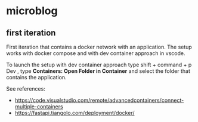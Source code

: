 # microblog

## first iteration
First iteration that contains a docker network with an application. The setup works with docker compose and with dev container approach in vscode.

To launch the setup with dev container approach type shift + command + p Dev , type **Containers: Open Folder in Container** and select the folder that contains the application.

See references:
- https://code.visualstudio.com/remote/advancedcontainers/connect-multiple-containers
- https://fastapi.tiangolo.com/deployment/docker/
